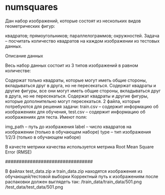 # numsquares

Дан набор изображений, которые состоят из нескольких видов геометрических фигур:

квадратов;
прямоугольников;
параллелограммов;
окружностей.
Задача – посчитать количество квадратов на каждом изображении из тестовых данных.

Описание данных

Весь набор данных состоит из 3 типов изображений в равном количестве:

Содержат только квадраты, которые могут иметь общие стороны, вкладываться друг в друга, но не пересекаться.
Содержат квадраты и другие фигуры, все они могут иметь общие стороны, вкладываться друг в друга, но не пересекаться.
Содержат квадраты и другие фигуры, которые дополнительно могут пересекаться.
2 файла, которые потребуются для решения задачи: train.csv – содержит информацию об изображениях для обучения, test.csv – содержит информацию об изображениях для теста. Имеют поля:

img_path – путь до изображения
label – число квадратов на изображении (только в обучающем наборе)
type – тип изображения 1/2/3 (только в обучающем наборе)

В качесте метрики качества используется метрика Root Mean Square Error (RMSE)

################################

В файлах test_data.zip и train_data.zip находятся изображения из обучающей/тестовой выборки
Корректный путь к изображениям после распаковки должен выглядеть так:
/train_data/train_data/501.png
/test_data/test_data/501.png
